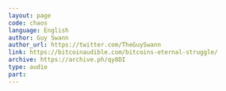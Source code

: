 ```yaml
---
layout: page
code: chaos
language: English
author: Guy Swann
author_url: https://twitter.com/TheGuySwann
link: https://bitcoinaudible.com/bitcoins-eternal-struggle/
archive: https://archive.ph/qy8DI
type: audio
part: 
---
```

